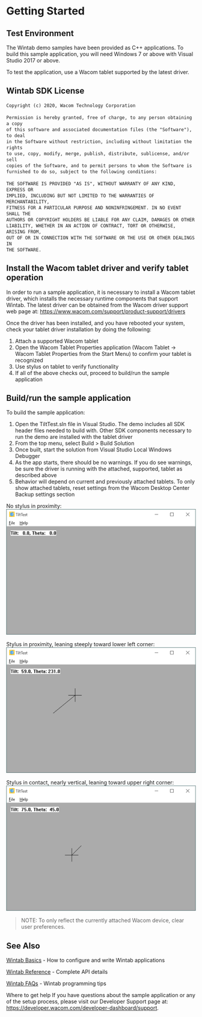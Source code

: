 # Getting Started 

## Test Environment
The Wintab demo samples have been provided as C++ applications. To build this sample application, you will need Windows 7 or above with Visual Studio 2017 or above.

To test the application, use a Wacom tablet supported by the latest driver.

## Wintab SDK License
```
Copyright (c) 2020, Wacom Technology Corporation

Permission is hereby granted, free of charge, to any person obtaining a copy
of this software and associated documentation files (the "Software"), to deal
in the Software without restriction, including without limitation the rights
to use, copy, modify, merge, publish, distribute, sublicense, and/or sell
copies of the Software, and to permit persons to whom the Software is
furnished to do so, subject to the following conditions:
 
THE SOFTWARE IS PROVIDED "AS IS", WITHOUT WARRANTY OF ANY KIND, EXPRESS OR
IMPLIED, INCLUDING BUT NOT LIMITED TO THE WARRANTIES OF MERCHANTABILITY,
FITNESS FOR A PARTICULAR PURPOSE AND NONINFRINGEMENT. IN NO EVENT SHALL THE
AUTHORS OR COPYRIGHT HOLDERS BE LIABLE FOR ANY CLAIM, DAMAGES OR OTHER
LIABILITY, WHETHER IN AN ACTION OF CONTRACT, TORT OR OTHERWISE, ARISING FROM,
OUT OF OR IN CONNECTION WITH THE SOFTWARE OR THE USE OR OTHER DEALINGS IN
THE SOFTWARE.
```

## Install the Wacom tablet driver and verify tablet operation
In order to run a sample application, it is necessary to install a Wacom tablet driver, which installs the necessary runtime components that support Wintab. The latest driver can be obtained from the Wacom driver support web page at: https://www.wacom.com/support/product-support/drivers

Once the driver has been installed, and you have rebooted your system, check your tablet driver installation by doing the following:

1. Attach a supported Wacom tablet
1. Open the Wacom Tablet Properties application (Wacom Tablet → Wacom Tablet Properties from the Start Menu) to confirm your tablet is recognized
1. Use stylus on tablet to verify functionality
1. If all of the above checks out, proceed to build/run the sample application


## Build/run the sample application
To build the sample application:

1. Open the TiltTest.sln file in Visual Studio. The demo includes all SDK header files needed to build with. Other SDK components necessary to run the demo are installed with the tablet driver
1. From the top menu, select Build > Build Solution
1. Once built, start the solution from Visual Studio Local Windows Debugger
1. As the app starts, there should be no warnings. If you do see warnings, be sure the driver is running with the attached, supported, tablet as described above
1. Behavior will depend on current and previously attached tablets. To only show attached tablets, reset settings from the Wacom Desktop Center Backup settings section

No stylus in proximity:  
![](./Media/sc-gs-tt-noStylus.png)

Stylus in proximity, leaning steeply toward lower left corner:  
![](./Media/sc-gs-tt-stylusProx.png)

Stylus in contact, nearly vertical, leaning toward upper right corner:  
![](./Media/sc-gs-tt-stylusContact.png)

> NOTE: To only reflect the currently attached Wacom device, clear user preferences.

## See Also

[Wintab Basics](https://developer-docs.wacom.com/wacom-device-api/docs/wintab-overview) - How to configure and write Wintab applications

[Wintab Reference](https://developer-docs.wacom.com/wacom-device-api/docs/wintab-reference) - Complete API details

[Wintab FAQs](https://developer-docs.wacom.com/wacom-device-api/docs/wintab-faqs) - Wintab programming tips


Where to get help
If you have questions about the sample application or any of the setup process, please visit our Developer Support page at: https://developer.wacom.com/developer-dashboard/support.